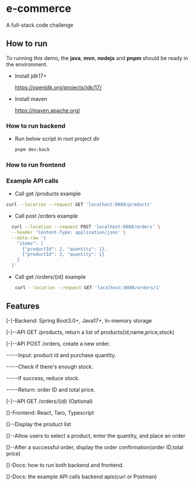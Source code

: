 # e-commerce

A full-stack code challenge

## How to run

To running this demo, the **java**, **mvn**, **nodejs** and **pnpm** should be ready in the environment.

* Install jdk17+

  <https://openjdk.org/projects/jdk/17/>
* Install maven

  <https://maven.apache.org/>

### How to run backend

* Run below script in root project dir

  ```bash
  pnpm dev:back
  ```

### How to run frontend

### Example API calls

* Call get /products example

```bash
curl --location --request GET 'localhost:8088/products'
```

* Call post /orders example

```bash
  curl --location --request POST 'localhost:8088/orders' \
  --header 'Content-Type: application/json' \
  --data-raw '{
    "items": [
      {"productId": 2, "quantity": 1},
      {"productId": 3, "quantity": 1}
    ]
  }'
```

* Call get /orders/{id} example

  ```bash
  curl --location --request GET 'localhost:8088/orders/1'
  ```

## Features

\[-\]-Backend: Spring Boot3.0+, Java17+, In-memory storage

\[-\]--API GET /products, return a list of products(id,name,price,stock)

\[-\]--API POST /orders, create a new order.

\-----Input: product id and purchase quantity.

\-----Check if there's enough stock.

\-----If success, reduce stock.

\-----Return: order ID and total price.

\[-\]--API GET /orders/{id} (Optional)

\[\]-Frontend: React, Taro, Typescript

\[\]--Display the product list

\[\]--Allow users to select a product, enter the quantity, and place an order

\[\]--After a successful order, display the order confirmation(order ID,total price)

\[\]-Docs: how to run both backend and frontend.

\[\]-Docs: the example API calls backend apis(curl or Postman)


